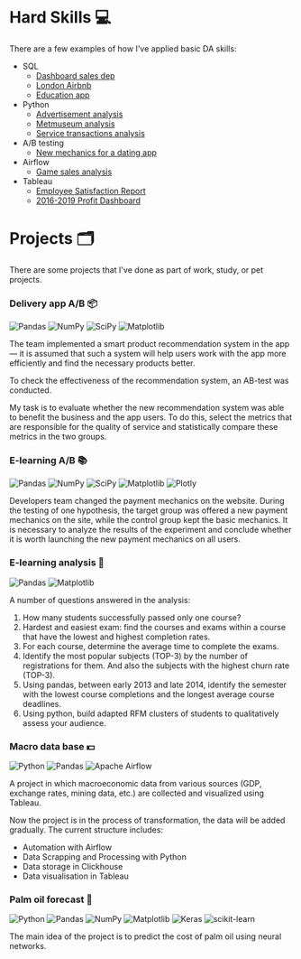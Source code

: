 # Hard Skills :computer:

There are a few examples of how I've applied basic DA skills:

- SQL
  - [Dashboard sales dep](https://github.com/ds-sib/Portfolio/tree/main/Hard%20skills/SQL/Dashboard%20sales%20dep)
  - [London Airbnb](https://github.com/ds-sib/Portfolio/tree/main/Hard%20skills/SQL/London%20Airbnb)
  - [Education app](https://github.com/ds-sib/Portfolio/tree/main/Hard%20skills/SQL/Education%20app)
- Python
  - [Advertisement analysis](https://github.com/ds-sib/Portfolio/tree/main/Hard%20skills/Python/Advertisement%20analysis)
  - [Metmuseum analysis](https://github.com/ds-sib/Portfolio/tree/main/Hard%20skills/Python/Metmuseum%20analysis)
  - [Service transactions analysis](https://github.com/ds-sib/Portfolio/tree/main/Hard%20skills/Python/Service%20transactions%20analysis)
- A/B testing
  - [New mechanics for a dating app](https://github.com/ds-sib/Portfolio/blob/main/Hard%20skills/A%3AB%20tests/dating_app.ipynb)
- Airflow
  - [Game sales analysis](https://github.com/ds-sib/Portfolio/tree/main/Hard%20skills/Airflow)
- Tableau
  - [Employee Satisfaction Report](https://public.tableau.com/views/EmployeeSatisfactionReport/EmployeeSatisfactionReport?:language=en-US&:display_count=n&:origin=viz_share_link)
  - [2016-2019 Profit Dashboard](https://public.tableau.com/app/profile/mikhail.konovalov/viz/KC_L2_T1_Profit_Dashboard/Dashboard)

# Projects 🗂️

There are some projects that I've done as part of work, study, or pet projects.

### Delivery app A/B 📦
![Pandas](https://img.shields.io/badge/pandas-%23150458.svg?style=for-the-badge&logo=pandas&logoColor=white) ![NumPy](https://img.shields.io/badge/numpy-%23013243.svg?style=for-the-badge&logo=numpy&logoColor=white) ![SciPy](https://img.shields.io/badge/SciPy-%230C55A5.svg?style=for-the-badge&logo=scipy&logoColor=%white) ![Matplotlib](https://img.shields.io/badge/Matplotlib-%23ffffff.svg?style=for-the-badge&logo=Matplotlib&logoColor=black)

The team implemented a smart product recommendation system in the app — it is assumed that such a system will help users work with the app more efficiently and find the necessary products better.

To check the effectiveness of the recommendation system, an AB-test was conducted.

My task is to evaluate whether the new recommendation system was able to benefit the business and the app users. To do this, select the metrics that are responsible for the quality of service and statistically compare these metrics in the two groups.

### E-learning A/B 📚
![Pandas](https://img.shields.io/badge/pandas-%23150458.svg?style=for-the-badge&logo=pandas&logoColor=white) ![NumPy](https://img.shields.io/badge/numpy-%23013243.svg?style=for-the-badge&logo=numpy&logoColor=white) ![SciPy](https://img.shields.io/badge/SciPy-%230C55A5.svg?style=for-the-badge&logo=scipy&logoColor=%white) ![Matplotlib](https://img.shields.io/badge/Matplotlib-%23ffffff.svg?style=for-the-badge&logo=Matplotlib&logoColor=black)	![Plotly](https://img.shields.io/badge/Plotly-%233F4F75.svg?style=for-the-badge&logo=plotly&logoColor=white)

Developers team changed the payment mechanics on the website. During the testing of one hypothesis, the target group was offered a new payment mechanics on the site, while the control group kept the basic mechanics. It is necessary to analyze the results of the experiment and conclude whether it is worth launching the new payment mechanics on all users.

### E-learning analysis 📕
![Pandas](https://img.shields.io/badge/pandas-%23150458.svg?style=for-the-badge&logo=pandas&logoColor=white) ![Matplotlib](https://img.shields.io/badge/Matplotlib-%23ffffff.svg?style=for-the-badge&logo=Matplotlib&logoColor=black)

A number of questions answered in the analysis:

1. How many students successfully passed only one course?
2. Hardest and easiest exam: find the courses and exams within a course that have the lowest and highest completion rates.
3. For each course, determine the average time to complete the exams.
4. Identify the most popular subjects (TOP-3) by the number of registrations for them. And also the subjects with the highest churn rate (TOP-3).
5. Using pandas, between early 2013 and late 2014, identify the semester with the lowest course completions and the longest average course deadlines.
6. Using python, build adapted RFM clusters of students to qualitatively assess your audience.

### Macro data base 💵
![Python](https://img.shields.io/badge/python-3670A0?style=for-the-badge&logo=python&logoColor=ffdd54) ![Pandas](https://img.shields.io/badge/pandas-%23150458.svg?style=for-the-badge&logo=pandas&logoColor=white) ![Apache Airflow](https://img.shields.io/badge/Apache%20Airflow-017CEE?style=for-the-badge&logo=Apache%20Airflow&logoColor=white)

A project in which macroeconomic data from various sources (GDP, exchange rates, mining data, etc.) are collected and visualized using Tableau.

Now the project is in the process of transformation, the data will be added gradually.
The current structure includes:

- Automation with Airflow
- Data Scrapping and Processing with Python
- Data storage in Clickhouse
- Data visualisation in Tableau


### Palm oil forecast 🌴
![Python](https://img.shields.io/badge/python-3670A0?style=for-the-badge&logo=python&logoColor=ffdd54) ![Pandas](https://img.shields.io/badge/pandas-%23150458.svg?style=for-the-badge&logo=pandas&logoColor=white) ![NumPy](https://img.shields.io/badge/numpy-%23013243.svg?style=for-the-badge&logo=numpy&logoColor=white) ![Matplotlib](https://img.shields.io/badge/Matplotlib-%23ffffff.svg?style=for-the-badge&logo=Matplotlib&logoColor=black) ![Keras](https://img.shields.io/badge/Keras-%23D00000.svg?style=for-the-badge&logo=Keras&logoColor=white) ![scikit-learn](https://img.shields.io/badge/scikit--learn-%23F7931E.svg?style=for-the-badge&logo=scikit-learn&logoColor=white)

The main idea of the project is to predict the cost of palm oil using neural networks.

